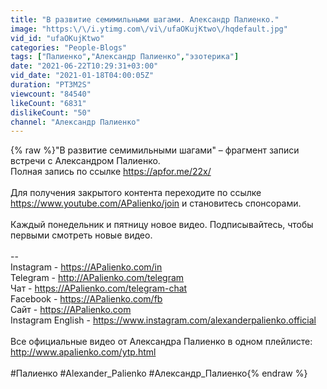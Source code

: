 ```yaml
---
title: "В развитие семимильными шагами. Александр Палиенко."
image: "https:\/\/i.ytimg.com\/vi\/ufaOKujKtwo\/hqdefault.jpg"
vid_id: "ufaOKujKtwo"
categories: "People-Blogs"
tags: ["Палиенко","Александр Палиенко","эзотерика"]
date: "2021-06-22T10:29:31+03:00"
vid_date: "2021-01-18T04:00:05Z"
duration: "PT3M2S"
viewcount: "84540"
likeCount: "6831"
dislikeCount: "50"
channel: "Александр Палиенко"
---
```

{% raw %}&quot;В развитие семимильными шагами&quot; – фрагмент записи встречи с Александром Палиенко.<br />Полная запись по ссылке <a rel="nofollow" target="blank" href="https://apfor.me/22x/">https://apfor.me/22x/</a><br /><br />Для получения закрытого контента переходите по ссылке <a rel="nofollow" target="blank" href="https://www.youtube.com/APalienko/join">https://www.youtube.com/APalienko/join</a> и становитесь спонсорами.<br /><br />Каждый понедельник и пятницу новое видео. Подписывайтесь, чтобы первыми смотреть новые видео.<br /><br />--<br />Instagram - <a rel="nofollow" target="blank" href="https://APalienko.com/in">https://APalienko.com/in</a><br />Telegram - <a rel="nofollow" target="blank" href="http://APalienko.com/telegram">http://APalienko.com/telegram</a><br />Чат - <a rel="nofollow" target="blank" href="https://APalienko.com/telegram-chat">https://APalienko.com/telegram-chat</a><br />Facebook - <a rel="nofollow" target="blank" href="https://APalienko.com/fb">https://APalienko.com/fb</a><br />Сайт - <a rel="nofollow" target="blank" href="https://APalienko.com">https://APalienko.com</a><br />Instagram English - <a rel="nofollow" target="blank" href="https://www.instagram.com/alexanderpalienko.official">https://www.instagram.com/alexanderpalienko.official</a><br /><br />Все официальные видео от Александра Палиенко в одном плейлисте: <a rel="nofollow" target="blank" href="http://www.apalienko.com/ytp.html">http://www.apalienko.com/ytp.html</a><br /><br />#Палиенко #Alexander_Palienko #Александр_Палиенко{% endraw %}
